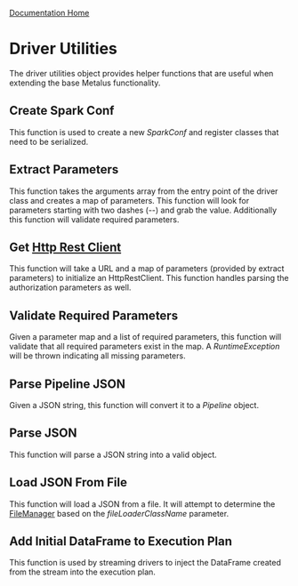 [Documentation Home](readme.md)

# Driver Utilities
The driver utilities object provides helper functions that are useful when extending the base Metalus functionality.

## Create Spark Conf
This function is used to create a new _SparkConf_ and register classes that need to be serialized.

## Extract Parameters
This function takes the arguments array from the entry point of the driver class and creates a map of parameters. This 
function will look for parameters starting with two dashes (--) and grab the value. Additionally this function will 
validate required parameters.

## Get [Http Rest Client](httprestclient.md)
This function will take a URL and a map of parameters (provided by extract parameters) to initialize an HttpRestClient. 
This function handles parsing the authorization parameters as well.

## Validate Required Parameters
Given a parameter map and a list of required parameters, this function will validate that all required parameters exist 
in the map. A _RuntimeException_ will be thrown indicating all missing parameters.

## Parse Pipeline JSON
Given a JSON string, this function will convert it to a _Pipeline_ object.

## Parse JSON
This function will parse a JSON string into a valid object.

## Load JSON From File
This function will load a JSON from a file. It will attempt to determine the [FileManager](filemanager.md) based on the 
_fileLoaderClassName_ parameter.

## Add Initial DataFrame to Execution Plan
This function is used by streaming drivers to inject the DataFrame created from the stream into the execution plan.
